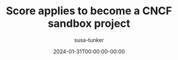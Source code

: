 ---
title: Score applies to become a CNCF sandbox project
date: 2024-01-31T00:00:00-00:00
draft: false
description: Exciting news! Score applied to the CNCF sandbox. Learn more about our ambitions and plans to realize Score’s potential, and don’t miss our presentation at the CNCF WG Platforms meeting.
image: 65ba1f813d3ee5bf88df9174_Score applies to become a CNCF sandbox project-p-800.jpg
author: susa-tunker
---